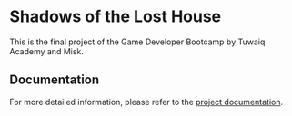 # Shadows of the Lost House

This is the final project of the Game Developer Bootcamp by Tuwaiq Academy and Misk.

## Documentation

For more detailed information, please refer to the [project documentation](Documentation/Shadows%20of%20the%20Lost%20House%20GDD.pdf).
